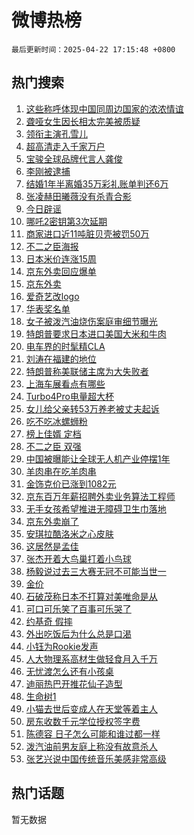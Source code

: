 # 微博热榜

`最后更新时间：2025-04-22 17:15:48 +0800`

## 热门搜索

1. [这些称呼体现中国同周边国家的浓浓情谊](https://m.weibo.cn/search?containerid=100103type%3D1%26t%3D10%26q%3D%23%E8%BF%99%E4%BA%9B%E7%A7%B0%E5%91%BC%E4%BD%93%E7%8E%B0%E4%B8%AD%E5%9B%BD%E5%90%8C%E5%91%A8%E8%BE%B9%E5%9B%BD%E5%AE%B6%E7%9A%84%E6%B5%93%E6%B5%93%E6%83%85%E8%B0%8A%23&stream_entry_id=51&isnewpage=1&extparam=seat%3D1%26pos%3D0%26cate%3D10103%26stream_entry_id%3D51%26filter_type%3Drealtimehot%26q%3D%2523%25E8%25BF%2599%25E4%25BA%259B%25E7%25A7%25B0%25E5%2591%25BC%25E4%25BD%2593%25E7%258E%25B0%25E4%25B8%25AD%25E5%259B%25BD%25E5%2590%258C%25E5%2591%25A8%25E8%25BE%25B9%25E5%259B%25BD%25E5%25AE%25B6%25E7%259A%2584%25E6%25B5%2593%25E6%25B5%2593%25E6%2583%2585%25E8%25B0%258A%2523%26dgr%3D0%26c_type%3D51%26display_time%3D1745313347%26pre_seqid%3D17453133469740276041685)
1. [聋哑女生因长相太完美被质疑](https://m.weibo.cn/search?containerid=100103type%3D1%26t%3D10%26q%3D%23%E8%81%8B%E5%93%91%E5%A5%B3%E7%94%9F%E5%9B%A0%E9%95%BF%E7%9B%B8%E5%A4%AA%E5%AE%8C%E7%BE%8E%E8%A2%AB%E8%B4%A8%E7%96%91%23&stream_entry_id=31&isnewpage=1&extparam=seat%3D1%26lcate%3D5001%26pos%3D0%26q%3D%2523%25E8%2581%258B%25E5%2593%2591%25E5%25A5%25B3%25E7%2594%259F%25E5%259B%25A0%25E9%2595%25BF%25E7%259B%25B8%25E5%25A4%25AA%25E5%25AE%258C%25E7%25BE%258E%25E8%25A2%25AB%25E8%25B4%25A8%25E7%2596%2591%2523%26dgr%3D0%26c_type%3D31%26cate%3D5001%26realpos%3D1%26filter_type%3Drealtimehot%26flag%3D2%26stream_entry_id%3D31%26band_rank%3D1%26display_time%3D1745313347%26pre_seqid%3D17453133469740276041685)
1. [领衔主演孔雪儿](https://m.weibo.cn/search?containerid=100103type%3D1%26t%3D10%26q%3D%23%E9%A2%86%E8%A1%94%E4%B8%BB%E6%BC%94%E5%AD%94%E9%9B%AA%E5%84%BF%23&stream_entry_id=31&isnewpage=1&extparam=seat%3D1%26lcate%3D5001%26pos%3D1%26q%3D%2523%25E9%25A2%2586%25E8%25A1%2594%25E4%25B8%25BB%25E6%25BC%2594%25E5%25AD%2594%25E9%259B%25AA%25E5%2584%25BF%2523%26dgr%3D0%26c_type%3D31%26cate%3D5001%26realpos%3D2%26filter_type%3Drealtimehot%26flag%3D1%26stream_entry_id%3D31%26band_rank%3D2%26display_time%3D1745313347%26pre_seqid%3D17453133469740276041685)
1. [超高清走入千家万户](https://m.weibo.cn/search?containerid=100103type%3D1%26t%3D10%26q%3D%23%E8%B6%85%E9%AB%98%E6%B8%85%E8%B5%B0%E5%85%A5%E5%8D%83%E5%AE%B6%E4%B8%87%E6%88%B7%23&stream_entry_id=31&isnewpage=1&extparam=seat%3D1%26lcate%3D5001%26pos%3D2%26q%3D%2523%25E8%25B6%2585%25E9%25AB%2598%25E6%25B8%2585%25E8%25B5%25B0%25E5%2585%25A5%25E5%258D%2583%25E5%25AE%25B6%25E4%25B8%2587%25E6%2588%25B7%2523%26dgr%3D0%26c_type%3D31%26cate%3D5001%26realpos%3D3%26filter_type%3Drealtimehot%26flag%3D0%26stream_entry_id%3D31%26band_rank%3D3%26display_time%3D1745313347%26pre_seqid%3D17453133469740276041685)
1. [宝骏全球品牌代言人龚俊](https://m.weibo.cn/search?containerid=100103type%3D1%26t%3D10%26q%3D%23%E5%AE%9D%E9%AA%8F%E5%85%A8%E7%90%83%E5%93%81%E7%89%8C%E4%BB%A3%E8%A8%80%E4%BA%BA%E9%BE%9A%E4%BF%8A%23&stream_entry_id=31&isnewpage=1&extparam=seat%3D1%26lcate%3D5001%26pos%3D3%26is_ad_pos%3D1%26q%3D%2523%25E5%25AE%259D%25E9%25AA%258F%25E5%2585%25A8%25E7%2590%2583%25E5%2593%2581%25E7%2589%258C%25E4%25BB%25A3%25E8%25A8%2580%25E4%25BA%25BA%25E9%25BE%259A%25E4%25BF%258A%2523%26dgr%3D0%26c_type%3D31%26adid%3D283709%26cate%3D5001%26filter_type%3Drealtimehot%26topic_ad%3D1%26stream_entry_id%3D31%26band_rank%3D4%26display_time%3D1745313347%26pre_seqid%3D17453133469740276041685)
1. [李刚被逮捕](https://m.weibo.cn/search?containerid=100103type%3D1%26t%3D10%26q%3D%23%E6%9D%8E%E5%88%9A%E8%A2%AB%E9%80%AE%E6%8D%95%23&stream_entry_id=31&isnewpage=1&extparam=seat%3D1%26lcate%3D5001%26pos%3D4%26q%3D%2523%25E6%259D%258E%25E5%2588%259A%25E8%25A2%25AB%25E9%2580%25AE%25E6%258D%2595%2523%26dgr%3D0%26c_type%3D31%26cate%3D5001%26realpos%3D4%26filter_type%3Drealtimehot%26flag%3D2%26stream_entry_id%3D31%26band_rank%3D4%26display_time%3D1745313347%26pre_seqid%3D17453133469740276041685)
1. [结婚1年半离婚35万彩礼账单判还6万](https://m.weibo.cn/search?containerid=100103type%3D1%26t%3D10%26q%3D%23%E7%BB%93%E5%A9%9A1%E5%B9%B4%E5%8D%8A%E7%A6%BB%E5%A9%9A35%E4%B8%87%E5%BD%A9%E7%A4%BC%E8%B4%A6%E5%8D%95%E5%88%A4%E8%BF%986%E4%B8%87%23&stream_entry_id=31&isnewpage=1&extparam=seat%3D1%26lcate%3D5001%26pos%3D5%26q%3D%2523%25E7%25BB%2593%25E5%25A9%259A1%25E5%25B9%25B4%25E5%258D%258A%25E7%25A6%25BB%25E5%25A9%259A35%25E4%25B8%2587%25E5%25BD%25A9%25E7%25A4%25BC%25E8%25B4%25A6%25E5%258D%2595%25E5%2588%25A4%25E8%25BF%25986%25E4%25B8%2587%2523%26dgr%3D0%26c_type%3D31%26cate%3D5001%26realpos%3D5%26filter_type%3Drealtimehot%26flag%3D2%26stream_entry_id%3D31%26band_rank%3D5%26display_time%3D1745313347%26pre_seqid%3D17453133469740276041685)
1. [张凌赫田曦薇没有杀青合影](https://m.weibo.cn/search?containerid=100103type%3D1%26t%3D10%26q%3D%23%E5%BC%A0%E5%87%8C%E8%B5%AB%E7%94%B0%E6%9B%A6%E8%96%87%E6%B2%A1%E6%9C%89%E6%9D%80%E9%9D%92%E5%90%88%E5%BD%B1%23&stream_entry_id=31&isnewpage=1&extparam=seat%3D1%26lcate%3D5001%26pos%3D6%26q%3D%2523%25E5%25BC%25A0%25E5%2587%258C%25E8%25B5%25AB%25E7%2594%25B0%25E6%259B%25A6%25E8%2596%2587%25E6%25B2%25A1%25E6%259C%2589%25E6%259D%2580%25E9%259D%2592%25E5%2590%2588%25E5%25BD%25B1%2523%26dgr%3D0%26c_type%3D31%26cate%3D5001%26realpos%3D6%26filter_type%3Drealtimehot%26flag%3D2%26stream_entry_id%3D31%26band_rank%3D6%26display_time%3D1745313347%26pre_seqid%3D17453133469740276041685)
1. [今日辟谣](https://m.weibo.cn/search?containerid=100103type%3D1%26t%3D10%26q%3D%23%E4%BB%8A%E6%97%A5%E8%BE%9F%E8%B0%A3%23&stream_entry_id=31&isnewpage=1&extparam=seat%3D1%26lcate%3D5001%26pos%3D7%26is_ad_pos%3D1%26q%3D%2523%25E4%25BB%258A%25E6%2597%25A5%25E8%25BE%259F%25E8%25B0%25A3%2523%26dgr%3D0%26c_type%3D31%26adid%3D283711%26cate%3D5001%26filter_type%3Drealtimehot%26stream_entry_id%3D31%26band_rank%3D7%26display_time%3D1745313347%26pre_seqid%3D17453133469740276041685)
1. [哪吒2密钥第3次延期](https://m.weibo.cn/search?containerid=100103type%3D1%26t%3D10%26q%3D%23%E5%93%AA%E5%90%922%E5%AF%86%E9%92%A5%E7%AC%AC3%E6%AC%A1%E5%BB%B6%E6%9C%9F%23&stream_entry_id=31&isnewpage=1&extparam=seat%3D1%26lcate%3D5001%26pos%3D8%26q%3D%2523%25E5%2593%25AA%25E5%2590%25922%25E5%25AF%2586%25E9%2592%25A5%25E7%25AC%25AC3%25E6%25AC%25A1%25E5%25BB%25B6%25E6%259C%259F%2523%26dgr%3D0%26c_type%3D31%26cate%3D5001%26realpos%3D7%26filter_type%3Drealtimehot%26flag%3D0%26stream_entry_id%3D31%26band_rank%3D7%26display_time%3D1745313347%26pre_seqid%3D17453133469740276041685)
1. [商家进口近11吨脏贝壳被罚50万](https://m.weibo.cn/search?containerid=100103type%3D1%26t%3D10%26q%3D%23%E5%95%86%E5%AE%B6%E8%BF%9B%E5%8F%A3%E8%BF%9111%E5%90%A8%E8%84%8F%E8%B4%9D%E5%A3%B3%E8%A2%AB%E7%BD%9A50%E4%B8%87%23&stream_entry_id=31&isnewpage=1&extparam=seat%3D1%26lcate%3D5001%26pos%3D9%26q%3D%2523%25E5%2595%2586%25E5%25AE%25B6%25E8%25BF%259B%25E5%258F%25A3%25E8%25BF%259111%25E5%2590%25A8%25E8%2584%258F%25E8%25B4%259D%25E5%25A3%25B3%25E8%25A2%25AB%25E7%25BD%259A50%25E4%25B8%2587%2523%26dgr%3D0%26c_type%3D31%26cate%3D5001%26realpos%3D8%26filter_type%3Drealtimehot%26flag%3D1%26stream_entry_id%3D31%26band_rank%3D8%26display_time%3D1745313347%26pre_seqid%3D17453133469740276041685)
1. [不二之臣海报](https://m.weibo.cn/search?containerid=100103type%3D1%26t%3D10%26q%3D%23%E4%B8%8D%E4%BA%8C%E4%B9%8B%E8%87%A3%E6%B5%B7%E6%8A%A5%23&stream_entry_id=31&isnewpage=1&extparam=seat%3D1%26lcate%3D5001%26pos%3D10%26q%3D%2523%25E4%25B8%258D%25E4%25BA%258C%25E4%25B9%258B%25E8%2587%25A3%25E6%25B5%25B7%25E6%258A%25A5%2523%26dgr%3D0%26c_type%3D31%26cate%3D5001%26realpos%3D9%26filter_type%3Drealtimehot%26flag%3D1%26stream_entry_id%3D31%26band_rank%3D9%26display_time%3D1745313347%26pre_seqid%3D17453133469740276041685)
1. [日本米价连涨15周](https://m.weibo.cn/search?containerid=100103type%3D1%26t%3D10%26q%3D%23%E6%97%A5%E6%9C%AC%E7%B1%B3%E4%BB%B7%E8%BF%9E%E6%B6%A815%E5%91%A8%23&stream_entry_id=31&isnewpage=1&extparam=seat%3D1%26lcate%3D5001%26pos%3D11%26q%3D%2523%25E6%2597%25A5%25E6%259C%25AC%25E7%25B1%25B3%25E4%25BB%25B7%25E8%25BF%259E%25E6%25B6%25A815%25E5%2591%25A8%2523%26dgr%3D0%26c_type%3D31%26cate%3D5001%26realpos%3D10%26filter_type%3Drealtimehot%26flag%3D1%26stream_entry_id%3D31%26band_rank%3D10%26display_time%3D1745313347%26pre_seqid%3D17453133469740276041685)
1. [京东外卖回应爆单](https://m.weibo.cn/search?containerid=100103type%3D1%26t%3D10%26q%3D%23%E4%BA%AC%E4%B8%9C%E5%A4%96%E5%8D%96%E5%9B%9E%E5%BA%94%E7%88%86%E5%8D%95%23&stream_entry_id=31&isnewpage=1&extparam=seat%3D1%26lcate%3D5001%26pos%3D12%26q%3D%2523%25E4%25BA%25AC%25E4%25B8%259C%25E5%25A4%2596%25E5%258D%2596%25E5%259B%259E%25E5%25BA%2594%25E7%2588%2586%25E5%258D%2595%2523%26dgr%3D0%26c_type%3D31%26cate%3D5001%26realpos%3D11%26filter_type%3Drealtimehot%26flag%3D1%26stream_entry_id%3D31%26band_rank%3D11%26display_time%3D1745313347%26pre_seqid%3D17453133469740276041685)
1. [京东外卖](https://m.weibo.cn/search?containerid=100103type%3D1%26t%3D10%26q%3D%E4%BA%AC%E4%B8%9C%E5%A4%96%E5%8D%96&stream_entry_id=31&isnewpage=1&extparam=seat%3D1%26lcate%3D5001%26pos%3D13%26q%3D%25E4%25BA%25AC%25E4%25B8%259C%25E5%25A4%2596%25E5%258D%2596%26dgr%3D0%26c_type%3D31%26cate%3D5001%26realpos%3D12%26filter_type%3Drealtimehot%26flag%3D1%26stream_entry_id%3D31%26band_rank%3D12%26display_time%3D1745313347%26pre_seqid%3D17453133469740276041685)
1. [爱奇艺改logo](https://m.weibo.cn/search?containerid=100103type%3D1%26t%3D10%26q%3D%23%E7%88%B1%E5%A5%87%E8%89%BA%E6%94%B9logo%23&stream_entry_id=31&isnewpage=1&extparam=seat%3D1%26lcate%3D5001%26pos%3D14%26q%3D%2523%25E7%2588%25B1%25E5%25A5%2587%25E8%2589%25BA%25E6%2594%25B9logo%2523%26dgr%3D0%26c_type%3D31%26cate%3D5001%26realpos%3D13%26filter_type%3Drealtimehot%26flag%3D2%26stream_entry_id%3D31%26band_rank%3D13%26display_time%3D1745313347%26pre_seqid%3D17453133469740276041685)
1. [华表奖名单](https://m.weibo.cn/search?containerid=100103type%3D1%26t%3D10%26q%3D%23%E5%8D%8E%E8%A1%A8%E5%A5%96%E5%90%8D%E5%8D%95%23&stream_entry_id=31&isnewpage=1&extparam=seat%3D1%26lcate%3D5001%26pos%3D15%26q%3D%2523%25E5%258D%258E%25E8%25A1%25A8%25E5%25A5%2596%25E5%2590%258D%25E5%258D%2595%2523%26dgr%3D0%26c_type%3D31%26cate%3D5001%26realpos%3D14%26filter_type%3Drealtimehot%26flag%3D0%26stream_entry_id%3D31%26band_rank%3D14%26display_time%3D1745313347%26pre_seqid%3D17453133469740276041685)
1. [女子被泼汽油烧伤案庭审细节曝光](https://m.weibo.cn/search?containerid=100103type%3D1%26t%3D10%26q%3D%23%E5%A5%B3%E5%AD%90%E8%A2%AB%E6%B3%BC%E6%B1%BD%E6%B2%B9%E7%83%A7%E4%BC%A4%E6%A1%88%E5%BA%AD%E5%AE%A1%E7%BB%86%E8%8A%82%E6%9B%9D%E5%85%89%23&stream_entry_id=31&isnewpage=1&extparam=seat%3D1%26lcate%3D5001%26pos%3D16%26q%3D%2523%25E5%25A5%25B3%25E5%25AD%2590%25E8%25A2%25AB%25E6%25B3%25BC%25E6%25B1%25BD%25E6%25B2%25B9%25E7%2583%25A7%25E4%25BC%25A4%25E6%25A1%2588%25E5%25BA%25AD%25E5%25AE%25A1%25E7%25BB%2586%25E8%258A%2582%25E6%259B%259D%25E5%2585%2589%2523%26dgr%3D0%26c_type%3D31%26cate%3D5001%26realpos%3D15%26filter_type%3Drealtimehot%26flag%3D1%26stream_entry_id%3D31%26band_rank%3D15%26display_time%3D1745313347%26pre_seqid%3D17453133469740276041685)
1. [特朗普要求日本进口美国大米和牛肉](https://m.weibo.cn/search?containerid=100103type%3D1%26t%3D10%26q%3D%23%E7%89%B9%E6%9C%97%E6%99%AE%E8%A6%81%E6%B1%82%E6%97%A5%E6%9C%AC%E8%BF%9B%E5%8F%A3%E7%BE%8E%E5%9B%BD%E5%A4%A7%E7%B1%B3%E5%92%8C%E7%89%9B%E8%82%89%23&stream_entry_id=31&isnewpage=1&extparam=seat%3D1%26lcate%3D5001%26pos%3D17%26q%3D%2523%25E7%2589%25B9%25E6%259C%2597%25E6%2599%25AE%25E8%25A6%2581%25E6%25B1%2582%25E6%2597%25A5%25E6%259C%25AC%25E8%25BF%259B%25E5%258F%25A3%25E7%25BE%258E%25E5%259B%25BD%25E5%25A4%25A7%25E7%25B1%25B3%25E5%2592%258C%25E7%2589%259B%25E8%2582%2589%2523%26dgr%3D0%26c_type%3D31%26cate%3D5001%26realpos%3D16%26filter_type%3Drealtimehot%26flag%3D0%26stream_entry_id%3D31%26band_rank%3D16%26display_time%3D1745313347%26pre_seqid%3D17453133469740276041685)
1. [电车界的时髦精CLA](https://m.weibo.cn/search?containerid=100103type%3D1%26t%3D10%26q%3D%23%E7%94%B5%E8%BD%A6%E7%95%8C%E7%9A%84%E6%97%B6%E9%AB%A6%E7%B2%BECLA%23&stream_entry_id=31&isnewpage=1&extparam=seat%3D1%26lcate%3D5001%26pos%3D18%26q%3D%2523%25E7%2594%25B5%25E8%25BD%25A6%25E7%2595%258C%25E7%259A%2584%25E6%2597%25B6%25E9%25AB%25A6%25E7%25B2%25BECLA%2523%26dgr%3D0%26c_type%3D31%26cate%3D5001%26realpos%3D17%26filter_type%3Drealtimehot%26flag%3D1%26stream_entry_id%3D31%26band_rank%3D17%26display_time%3D1745313347%26pre_seqid%3D17453133469740276041685)
1. [刘涛在福建的地位](https://m.weibo.cn/search?containerid=100103type%3D1%26t%3D10%26q%3D%E5%88%98%E6%B6%9B%E5%9C%A8%E7%A6%8F%E5%BB%BA%E7%9A%84%E5%9C%B0%E4%BD%8D&stream_entry_id=31&isnewpage=1&extparam=seat%3D1%26lcate%3D5001%26pos%3D19%26q%3D%25E5%2588%2598%25E6%25B6%259B%25E5%259C%25A8%25E7%25A6%258F%25E5%25BB%25BA%25E7%259A%2584%25E5%259C%25B0%25E4%25BD%258D%26dgr%3D0%26c_type%3D31%26cate%3D5001%26realpos%3D18%26filter_type%3Drealtimehot%26flag%3D1%26stream_entry_id%3D31%26band_rank%3D18%26display_time%3D1745313347%26pre_seqid%3D17453133469740276041685)
1. [特朗普称美联储主席为大失败者](https://m.weibo.cn/search?containerid=100103type%3D1%26t%3D10%26q%3D%23%E7%89%B9%E6%9C%97%E6%99%AE%E7%A7%B0%E7%BE%8E%E8%81%94%E5%82%A8%E4%B8%BB%E5%B8%AD%E4%B8%BA%E5%A4%A7%E5%A4%B1%E8%B4%A5%E8%80%85%23&stream_entry_id=31&isnewpage=1&extparam=seat%3D1%26lcate%3D5001%26pos%3D20%26q%3D%2523%25E7%2589%25B9%25E6%259C%2597%25E6%2599%25AE%25E7%25A7%25B0%25E7%25BE%258E%25E8%2581%2594%25E5%2582%25A8%25E4%25B8%25BB%25E5%25B8%25AD%25E4%25B8%25BA%25E5%25A4%25A7%25E5%25A4%25B1%25E8%25B4%25A5%25E8%2580%2585%2523%26dgr%3D0%26c_type%3D31%26cate%3D5001%26realpos%3D19%26filter_type%3Drealtimehot%26flag%3D1%26stream_entry_id%3D31%26band_rank%3D19%26display_time%3D1745313347%26pre_seqid%3D17453133469740276041685)
1. [上海车展看点有哪些](https://m.weibo.cn/search?containerid=100103type%3D1%26t%3D10%26q%3D%E4%B8%8A%E6%B5%B7%E8%BD%A6%E5%B1%95%E7%9C%8B%E7%82%B9%E6%9C%89%E5%93%AA%E4%BA%9B&stream_entry_id=31&isnewpage=1&extparam=seat%3D1%26lcate%3D5001%26pos%3D21%26filter_type%3Drealtimehot%26dgr%3D0%26c_type%3D31%26q%3D%25E4%25B8%258A%25E6%25B5%25B7%25E8%25BD%25A6%25E5%25B1%2595%25E7%259C%258B%25E7%2582%25B9%25E6%259C%2589%25E5%2593%25AA%25E4%25BA%259B%26cate%3D5001%26flag%3D1%26realpos%3D20%26is_ai_ask%3D1%26stream_entry_id%3D31%26band_rank%3D20%26display_time%3D1745313347%26pre_seqid%3D17453133469740276041685)
1. [Turbo4Pro电量超大杯](https://m.weibo.cn/search?containerid=100103type%3D1%26t%3D10%26q%3D%23Turbo4Pro%E7%94%B5%E9%87%8F%E8%B6%85%E5%A4%A7%E6%9D%AF%23&stream_entry_id=31&isnewpage=1&extparam=seat%3D1%26lcate%3D5001%26pos%3D22%26q%3D%2523Turbo4Pro%25E7%2594%25B5%25E9%2587%258F%25E8%25B6%2585%25E5%25A4%25A7%25E6%259D%25AF%2523%26dgr%3D0%26c_type%3D31%26cate%3D5001%26realpos%3D21%26filter_type%3Drealtimehot%26flag%3D1%26stream_entry_id%3D31%26band_rank%3D21%26display_time%3D1745313347%26pre_seqid%3D17453133469740276041685)
1. [女儿给父亲转53万养老被丈夫起诉](https://m.weibo.cn/search?containerid=100103type%3D1%26t%3D10%26q%3D%23%E5%A5%B3%E5%84%BF%E7%BB%99%E7%88%B6%E4%BA%B2%E8%BD%AC53%E4%B8%87%E5%85%BB%E8%80%81%E8%A2%AB%E4%B8%88%E5%A4%AB%E8%B5%B7%E8%AF%89%23&stream_entry_id=31&isnewpage=1&extparam=seat%3D1%26lcate%3D5001%26pos%3D23%26q%3D%2523%25E5%25A5%25B3%25E5%2584%25BF%25E7%25BB%2599%25E7%2588%25B6%25E4%25BA%25B2%25E8%25BD%25AC53%25E4%25B8%2587%25E5%2585%25BB%25E8%2580%2581%25E8%25A2%25AB%25E4%25B8%2588%25E5%25A4%25AB%25E8%25B5%25B7%25E8%25AF%2589%2523%26dgr%3D0%26c_type%3D31%26cate%3D5001%26realpos%3D22%26filter_type%3Drealtimehot%26flag%3D1%26stream_entry_id%3D31%26band_rank%3D22%26display_time%3D1745313347%26pre_seqid%3D17453133469740276041685)
1. [吃不吃冰螺蛳粉](https://m.weibo.cn/search?containerid=100103type%3D1%26t%3D10%26q%3D%E5%90%83%E4%B8%8D%E5%90%83%E5%86%B0%E8%9E%BA%E8%9B%B3%E7%B2%89&stream_entry_id=31&isnewpage=1&extparam=seat%3D1%26lcate%3D5001%26pos%3D24%26q%3D%25E5%2590%2583%25E4%25B8%258D%25E5%2590%2583%25E5%2586%25B0%25E8%259E%25BA%25E8%259B%25B3%25E7%25B2%2589%26dgr%3D0%26c_type%3D31%26cate%3D5001%26realpos%3D23%26filter_type%3Drealtimehot%26flag%3D0%26stream_entry_id%3D31%26band_rank%3D23%26display_time%3D1745313347%26pre_seqid%3D17453133469740276041685)
1. [榜上佳婿 定档](https://m.weibo.cn/search?containerid=100103type%3D1%26t%3D10%26q%3D%E6%A6%9C%E4%B8%8A%E4%BD%B3%E5%A9%BF+%E5%AE%9A%E6%A1%A3&stream_entry_id=31&isnewpage=1&extparam=seat%3D1%26lcate%3D5001%26pos%3D25%26q%3D%25E6%25A6%259C%25E4%25B8%258A%25E4%25BD%25B3%25E5%25A9%25BF%2520%25E5%25AE%259A%25E6%25A1%25A3%26dgr%3D0%26c_type%3D31%26cate%3D5001%26realpos%3D24%26filter_type%3Drealtimehot%26flag%3D1%26stream_entry_id%3D31%26band_rank%3D24%26display_time%3D1745313347%26pre_seqid%3D17453133469740276041685)
1. [不二之臣 双强](https://m.weibo.cn/search?containerid=100103type%3D1%26t%3D10%26q%3D%E4%B8%8D%E4%BA%8C%E4%B9%8B%E8%87%A3+%E5%8F%8C%E5%BC%BA&stream_entry_id=31&isnewpage=1&extparam=seat%3D1%26lcate%3D5001%26pos%3D26%26q%3D%25E4%25B8%258D%25E4%25BA%258C%25E4%25B9%258B%25E8%2587%25A3%2520%25E5%258F%258C%25E5%25BC%25BA%26dgr%3D0%26c_type%3D31%26cate%3D5001%26realpos%3D25%26filter_type%3Drealtimehot%26flag%3D1%26stream_entry_id%3D31%26band_rank%3D25%26display_time%3D1745313347%26pre_seqid%3D17453133469740276041685)
1. [中国被曝能让全球无人机产业停摆1年](https://m.weibo.cn/search?containerid=100103type%3D1%26t%3D10%26q%3D%23%E4%B8%AD%E5%9B%BD%E8%A2%AB%E6%9B%9D%E8%83%BD%E8%AE%A9%E5%85%A8%E7%90%83%E6%97%A0%E4%BA%BA%E6%9C%BA%E4%BA%A7%E4%B8%9A%E5%81%9C%E6%91%861%E5%B9%B4%23&stream_entry_id=31&isnewpage=1&extparam=seat%3D1%26lcate%3D5001%26pos%3D27%26q%3D%2523%25E4%25B8%25AD%25E5%259B%25BD%25E8%25A2%25AB%25E6%259B%259D%25E8%2583%25BD%25E8%25AE%25A9%25E5%2585%25A8%25E7%2590%2583%25E6%2597%25A0%25E4%25BA%25BA%25E6%259C%25BA%25E4%25BA%25A7%25E4%25B8%259A%25E5%2581%259C%25E6%2591%25861%25E5%25B9%25B4%2523%26dgr%3D0%26c_type%3D31%26cate%3D5001%26realpos%3D26%26filter_type%3Drealtimehot%26flag%3D1%26stream_entry_id%3D31%26band_rank%3D26%26display_time%3D1745313347%26pre_seqid%3D17453133469740276041685)
1. [羊肉串在吃羊肉串](https://m.weibo.cn/search?containerid=100103type%3D1%26t%3D10%26q%3D%23%E7%BE%8A%E8%82%89%E4%B8%B2%E5%9C%A8%E5%90%83%E7%BE%8A%E8%82%89%E4%B8%B2%23&stream_entry_id=31&isnewpage=1&extparam=seat%3D1%26lcate%3D5001%26pos%3D28%26q%3D%2523%25E7%25BE%258A%25E8%2582%2589%25E4%25B8%25B2%25E5%259C%25A8%25E5%2590%2583%25E7%25BE%258A%25E8%2582%2589%25E4%25B8%25B2%2523%26dgr%3D0%26c_type%3D31%26cate%3D5001%26realpos%3D27%26filter_type%3Drealtimehot%26flag%3D1%26stream_entry_id%3D31%26band_rank%3D27%26display_time%3D1745313347%26pre_seqid%3D17453133469740276041685)
1. [金饰克价已涨到1082元](https://m.weibo.cn/search?containerid=100103type%3D1%26t%3D10%26q%3D%23%E9%87%91%E9%A5%B0%E5%85%8B%E4%BB%B7%E5%B7%B2%E6%B6%A8%E5%88%B01082%E5%85%83%23&stream_entry_id=31&isnewpage=1&extparam=seat%3D1%26lcate%3D5001%26pos%3D29%26q%3D%2523%25E9%2587%2591%25E9%25A5%25B0%25E5%2585%258B%25E4%25BB%25B7%25E5%25B7%25B2%25E6%25B6%25A8%25E5%2588%25B01082%25E5%2585%2583%2523%26dgr%3D0%26c_type%3D31%26cate%3D5001%26realpos%3D28%26filter_type%3Drealtimehot%26flag%3D0%26stream_entry_id%3D31%26band_rank%3D28%26display_time%3D1745313347%26pre_seqid%3D17453133469740276041685)
1. [京东百万年薪招聘外卖业务算法工程师](https://m.weibo.cn/search?containerid=100103type%3D1%26t%3D10%26q%3D%23%E4%BA%AC%E4%B8%9C%E7%99%BE%E4%B8%87%E5%B9%B4%E8%96%AA%E6%8B%9B%E8%81%98%E5%A4%96%E5%8D%96%E4%B8%9A%E5%8A%A1%E7%AE%97%E6%B3%95%E5%B7%A5%E7%A8%8B%E5%B8%88%23&stream_entry_id=31&isnewpage=1&extparam=seat%3D1%26lcate%3D5001%26pos%3D30%26q%3D%2523%25E4%25BA%25AC%25E4%25B8%259C%25E7%2599%25BE%25E4%25B8%2587%25E5%25B9%25B4%25E8%2596%25AA%25E6%258B%259B%25E8%2581%2598%25E5%25A4%2596%25E5%258D%2596%25E4%25B8%259A%25E5%258A%25A1%25E7%25AE%2597%25E6%25B3%2595%25E5%25B7%25A5%25E7%25A8%258B%25E5%25B8%2588%2523%26dgr%3D0%26c_type%3D31%26cate%3D5001%26realpos%3D29%26filter_type%3Drealtimehot%26flag%3D1%26stream_entry_id%3D31%26band_rank%3D29%26display_time%3D1745313347%26pre_seqid%3D17453133469740276041685)
1. [无手女孩希望推进无障碍卫生巾落地](https://m.weibo.cn/search?containerid=100103type%3D1%26t%3D10%26q%3D%23%E6%97%A0%E6%89%8B%E5%A5%B3%E5%AD%A9%E5%B8%8C%E6%9C%9B%E6%8E%A8%E8%BF%9B%E6%97%A0%E9%9A%9C%E7%A2%8D%E5%8D%AB%E7%94%9F%E5%B7%BE%E8%90%BD%E5%9C%B0%23&stream_entry_id=31&isnewpage=1&extparam=seat%3D1%26lcate%3D5001%26pos%3D31%26q%3D%2523%25E6%2597%25A0%25E6%2589%258B%25E5%25A5%25B3%25E5%25AD%25A9%25E5%25B8%258C%25E6%259C%259B%25E6%258E%25A8%25E8%25BF%259B%25E6%2597%25A0%25E9%259A%259C%25E7%25A2%258D%25E5%258D%25AB%25E7%2594%259F%25E5%25B7%25BE%25E8%2590%25BD%25E5%259C%25B0%2523%26dgr%3D0%26c_type%3D31%26cate%3D5001%26realpos%3D30%26filter_type%3Drealtimehot%26flag%3D1%26stream_entry_id%3D31%26band_rank%3D30%26display_time%3D1745313347%26pre_seqid%3D17453133469740276041685)
1. [京东外卖崩了](https://m.weibo.cn/search?containerid=100103type%3D1%26t%3D10%26q%3D%23%E4%BA%AC%E4%B8%9C%E5%A4%96%E5%8D%96%E5%B4%A9%E4%BA%86%23&stream_entry_id=31&isnewpage=1&extparam=seat%3D1%26lcate%3D5001%26pos%3D32%26q%3D%2523%25E4%25BA%25AC%25E4%25B8%259C%25E5%25A4%2596%25E5%258D%2596%25E5%25B4%25A9%25E4%25BA%2586%2523%26dgr%3D0%26c_type%3D31%26cate%3D5001%26realpos%3D31%26filter_type%3Drealtimehot%26flag%3D0%26stream_entry_id%3D31%26band_rank%3D31%26display_time%3D1745313347%26pre_seqid%3D17453133469740276041685)
1. [安琪拉酷洛米之心皮肤](https://m.weibo.cn/search?containerid=100103type%3D1%26t%3D10%26q%3D%23%E5%AE%89%E7%90%AA%E6%8B%89%E9%85%B7%E6%B4%9B%E7%B1%B3%E4%B9%8B%E5%BF%83%E7%9A%AE%E8%82%A4%23&stream_entry_id=31&isnewpage=1&extparam=seat%3D1%26lcate%3D5001%26pos%3D33%26q%3D%2523%25E5%25AE%2589%25E7%2590%25AA%25E6%258B%2589%25E9%2585%25B7%25E6%25B4%259B%25E7%25B1%25B3%25E4%25B9%258B%25E5%25BF%2583%25E7%259A%25AE%25E8%2582%25A4%2523%26dgr%3D0%26c_type%3D31%26cate%3D5001%26realpos%3D32%26filter_type%3Drealtimehot%26flag%3D0%26stream_entry_id%3D31%26band_rank%3D32%26display_time%3D1745313347%26pre_seqid%3D17453133469740276041685)
1. [这居然是孟佳](https://m.weibo.cn/search?containerid=100103type%3D1%26t%3D10%26q%3D%E8%BF%99%E5%B1%85%E7%84%B6%E6%98%AF%E5%AD%9F%E4%BD%B3&stream_entry_id=31&isnewpage=1&extparam=seat%3D1%26lcate%3D5001%26pos%3D34%26q%3D%25E8%25BF%2599%25E5%25B1%2585%25E7%2584%25B6%25E6%2598%25AF%25E5%25AD%259F%25E4%25BD%25B3%26dgr%3D0%26c_type%3D31%26cate%3D5001%26realpos%3D33%26filter_type%3Drealtimehot%26flag%3D0%26stream_entry_id%3D31%26band_rank%3D33%26display_time%3D1745313347%26pre_seqid%3D17453133469740276041685)
1. [张杰开着大鸟巢打着小鸟球](https://m.weibo.cn/search?containerid=100103type%3D1%26t%3D10%26q%3D%23%E5%BC%A0%E6%9D%B0%E5%BC%80%E7%9D%80%E5%A4%A7%E9%B8%9F%E5%B7%A2%E6%89%93%E7%9D%80%E5%B0%8F%E9%B8%9F%E7%90%83%23&stream_entry_id=31&isnewpage=1&extparam=seat%3D1%26lcate%3D5001%26pos%3D35%26q%3D%2523%25E5%25BC%25A0%25E6%259D%25B0%25E5%25BC%2580%25E7%259D%2580%25E5%25A4%25A7%25E9%25B8%259F%25E5%25B7%25A2%25E6%2589%2593%25E7%259D%2580%25E5%25B0%258F%25E9%25B8%259F%25E7%2590%2583%2523%26dgr%3D0%26c_type%3D31%26cate%3D5001%26realpos%3D34%26filter_type%3Drealtimehot%26flag%3D1%26stream_entry_id%3D31%26band_rank%3D34%26display_time%3D1745313347%26pre_seqid%3D17453133469740276041685)
1. [杨毅说过去三大赛无冠不可能当世一](https://m.weibo.cn/search?containerid=100103type%3D1%26t%3D10%26q%3D%23%E6%9D%A8%E6%AF%85%E8%AF%B4%E8%BF%87%E5%8E%BB%E4%B8%89%E5%A4%A7%E8%B5%9B%E6%97%A0%E5%86%A0%E4%B8%8D%E5%8F%AF%E8%83%BD%E5%BD%93%E4%B8%96%E4%B8%80%23&stream_entry_id=31&isnewpage=1&extparam=seat%3D1%26lcate%3D5001%26pos%3D36%26q%3D%2523%25E6%259D%25A8%25E6%25AF%2585%25E8%25AF%25B4%25E8%25BF%2587%25E5%258E%25BB%25E4%25B8%2589%25E5%25A4%25A7%25E8%25B5%259B%25E6%2597%25A0%25E5%2586%25A0%25E4%25B8%258D%25E5%258F%25AF%25E8%2583%25BD%25E5%25BD%2593%25E4%25B8%2596%25E4%25B8%2580%2523%26dgr%3D0%26c_type%3D31%26cate%3D5001%26realpos%3D35%26filter_type%3Drealtimehot%26flag%3D0%26stream_entry_id%3D31%26band_rank%3D35%26display_time%3D1745313347%26pre_seqid%3D17453133469740276041685)
1. [金价](https://m.weibo.cn/search?containerid=100103type%3D1%26t%3D10%26q%3D%E9%87%91%E4%BB%B7&stream_entry_id=31&isnewpage=1&extparam=seat%3D1%26lcate%3D5001%26pos%3D37%26q%3D%25E9%2587%2591%25E4%25BB%25B7%26dgr%3D0%26c_type%3D31%26cate%3D5001%26realpos%3D36%26filter_type%3Drealtimehot%26flag%3D0%26stream_entry_id%3D31%26band_rank%3D36%26display_time%3D1745313347%26pre_seqid%3D17453133469740276041685)
1. [石破茂称日本不打算对美唯命是从](https://m.weibo.cn/search?containerid=100103type%3D1%26t%3D10%26q%3D%23%E7%9F%B3%E7%A0%B4%E8%8C%82%E7%A7%B0%E6%97%A5%E6%9C%AC%E4%B8%8D%E6%89%93%E7%AE%97%E5%AF%B9%E7%BE%8E%E5%94%AF%E5%91%BD%E6%98%AF%E4%BB%8E%23&stream_entry_id=31&isnewpage=1&extparam=seat%3D1%26lcate%3D5001%26pos%3D38%26q%3D%2523%25E7%259F%25B3%25E7%25A0%25B4%25E8%258C%2582%25E7%25A7%25B0%25E6%2597%25A5%25E6%259C%25AC%25E4%25B8%258D%25E6%2589%2593%25E7%25AE%2597%25E5%25AF%25B9%25E7%25BE%258E%25E5%2594%25AF%25E5%2591%25BD%25E6%2598%25AF%25E4%25BB%258E%2523%26dgr%3D0%26c_type%3D31%26cate%3D5001%26realpos%3D37%26filter_type%3Drealtimehot%26flag%3D1%26stream_entry_id%3D31%26band_rank%3D37%26display_time%3D1745313347%26pre_seqid%3D17453133469740276041685)
1. [可口可乐笑了百事可乐哭了](https://m.weibo.cn/search?containerid=100103type%3D1%26t%3D10%26q%3D%23%E5%8F%AF%E5%8F%A3%E5%8F%AF%E4%B9%90%E7%AC%91%E4%BA%86%E7%99%BE%E4%BA%8B%E5%8F%AF%E4%B9%90%E5%93%AD%E4%BA%86%23&stream_entry_id=31&isnewpage=1&extparam=seat%3D1%26lcate%3D5001%26pos%3D39%26q%3D%2523%25E5%258F%25AF%25E5%258F%25A3%25E5%258F%25AF%25E4%25B9%2590%25E7%25AC%2591%25E4%25BA%2586%25E7%2599%25BE%25E4%25BA%258B%25E5%258F%25AF%25E4%25B9%2590%25E5%2593%25AD%25E4%25BA%2586%2523%26dgr%3D0%26c_type%3D31%26cate%3D5001%26realpos%3D38%26filter_type%3Drealtimehot%26flag%3D0%26stream_entry_id%3D31%26band_rank%3D38%26display_time%3D1745313347%26pre_seqid%3D17453133469740276041685)
1. [约基奇 假摔](https://m.weibo.cn/search?containerid=100103type%3D1%26t%3D10%26q%3D%E7%BA%A6%E5%9F%BA%E5%A5%87+%E5%81%87%E6%91%94&stream_entry_id=31&isnewpage=1&extparam=seat%3D1%26lcate%3D5001%26pos%3D40%26q%3D%25E7%25BA%25A6%25E5%259F%25BA%25E5%25A5%2587%2520%25E5%2581%2587%25E6%2591%2594%26dgr%3D0%26c_type%3D31%26cate%3D5001%26realpos%3D39%26filter_type%3Drealtimehot%26flag%3D0%26stream_entry_id%3D31%26band_rank%3D39%26display_time%3D1745313347%26pre_seqid%3D17453133469740276041685)
1. [外出吃饭后为什么总是口渴](https://m.weibo.cn/search?containerid=100103type%3D1%26t%3D10%26q%3D%E5%A4%96%E5%87%BA%E5%90%83%E9%A5%AD%E5%90%8E%E4%B8%BA%E4%BB%80%E4%B9%88%E6%80%BB%E6%98%AF%E5%8F%A3%E6%B8%B4&stream_entry_id=31&isnewpage=1&extparam=seat%3D1%26lcate%3D5001%26pos%3D41%26q%3D%25E5%25A4%2596%25E5%2587%25BA%25E5%2590%2583%25E9%25A5%25AD%25E5%2590%258E%25E4%25B8%25BA%25E4%25BB%2580%25E4%25B9%2588%25E6%2580%25BB%25E6%2598%25AF%25E5%258F%25A3%25E6%25B8%25B4%26dgr%3D0%26c_type%3D31%26cate%3D5001%26realpos%3D40%26filter_type%3Drealtimehot%26flag%3D1%26stream_entry_id%3D31%26band_rank%3D40%26display_time%3D1745313347%26pre_seqid%3D17453133469740276041685)
1. [小钰为Rookie发声](https://m.weibo.cn/search?containerid=100103type%3D1%26t%3D10%26q%3D%23%E5%B0%8F%E9%92%B0%E4%B8%BARookie%E5%8F%91%E5%A3%B0%23&stream_entry_id=31&isnewpage=1&extparam=seat%3D1%26lcate%3D5001%26pos%3D42%26q%3D%2523%25E5%25B0%258F%25E9%2592%25B0%25E4%25B8%25BARookie%25E5%258F%2591%25E5%25A3%25B0%2523%26dgr%3D0%26c_type%3D31%26cate%3D5001%26realpos%3D41%26filter_type%3Drealtimehot%26flag%3D1%26stream_entry_id%3D31%26band_rank%3D41%26display_time%3D1745313347%26pre_seqid%3D17453133469740276041685)
1. [人大物理系高材生做轻食月入千万](https://m.weibo.cn/search?containerid=100103type%3D1%26t%3D10%26q%3D%23%E4%BA%BA%E5%A4%A7%E7%89%A9%E7%90%86%E7%B3%BB%E9%AB%98%E6%9D%90%E7%94%9F%E5%81%9A%E8%BD%BB%E9%A3%9F%E6%9C%88%E5%85%A5%E5%8D%83%E4%B8%87%23&stream_entry_id=31&isnewpage=1&extparam=seat%3D1%26lcate%3D5001%26pos%3D43%26q%3D%2523%25E4%25BA%25BA%25E5%25A4%25A7%25E7%2589%25A9%25E7%2590%2586%25E7%25B3%25BB%25E9%25AB%2598%25E6%259D%2590%25E7%2594%259F%25E5%2581%259A%25E8%25BD%25BB%25E9%25A3%259F%25E6%259C%2588%25E5%2585%25A5%25E5%258D%2583%25E4%25B8%2587%2523%26dgr%3D0%26c_type%3D31%26cate%3D5001%26realpos%3D42%26filter_type%3Drealtimehot%26flag%3D0%26stream_entry_id%3D31%26band_rank%3D42%26display_time%3D1745313347%26pre_seqid%3D17453133469740276041685)
1. [无忧渡怎么还有小孩桌](https://m.weibo.cn/search?containerid=100103type%3D1%26t%3D10%26q%3D%23%E6%97%A0%E5%BF%A7%E6%B8%A1%E6%80%8E%E4%B9%88%E8%BF%98%E6%9C%89%E5%B0%8F%E5%AD%A9%E6%A1%8C%23&stream_entry_id=31&isnewpage=1&extparam=seat%3D1%26lcate%3D5001%26pos%3D44%26q%3D%2523%25E6%2597%25A0%25E5%25BF%25A7%25E6%25B8%25A1%25E6%2580%258E%25E4%25B9%2588%25E8%25BF%2598%25E6%259C%2589%25E5%25B0%258F%25E5%25AD%25A9%25E6%25A1%258C%2523%26dgr%3D0%26c_type%3D31%26cate%3D5001%26realpos%3D43%26filter_type%3Drealtimehot%26flag%3D1%26stream_entry_id%3D31%26band_rank%3D43%26display_time%3D1745313347%26pre_seqid%3D17453133469740276041685)
1. [迪丽热巴开推花仙子造型](https://m.weibo.cn/search?containerid=100103type%3D1%26t%3D10%26q%3D%23%E8%BF%AA%E4%B8%BD%E7%83%AD%E5%B7%B4%E5%BC%80%E6%8E%A8%E8%8A%B1%E4%BB%99%E5%AD%90%E9%80%A0%E5%9E%8B%23&stream_entry_id=31&isnewpage=1&extparam=seat%3D1%26lcate%3D5001%26pos%3D45%26q%3D%2523%25E8%25BF%25AA%25E4%25B8%25BD%25E7%2583%25AD%25E5%25B7%25B4%25E5%25BC%2580%25E6%258E%25A8%25E8%258A%25B1%25E4%25BB%2599%25E5%25AD%2590%25E9%2580%25A0%25E5%259E%258B%2523%26dgr%3D0%26c_type%3D31%26cate%3D5001%26realpos%3D44%26filter_type%3Drealtimehot%26flag%3D0%26stream_entry_id%3D31%26band_rank%3D44%26display_time%3D1745313347%26pre_seqid%3D17453133469740276041685)
1. [生命树1](https://m.weibo.cn/search?containerid=100103type%3D1%26t%3D10%26q%3D%E7%94%9F%E5%91%BD%E6%A0%911&stream_entry_id=31&isnewpage=1&extparam=seat%3D1%26lcate%3D5001%26pos%3D46%26q%3D%25E7%2594%259F%25E5%2591%25BD%25E6%25A0%25911%26dgr%3D0%26c_type%3D31%26cate%3D5001%26realpos%3D45%26filter_type%3Drealtimehot%26flag%3D1%26stream_entry_id%3D31%26band_rank%3D45%26display_time%3D1745313347%26pre_seqid%3D17453133469740276041685)
1. [小猫去世后变成人在天堂等着主人](https://m.weibo.cn/search?containerid=100103type%3D1%26t%3D10%26q%3D%E5%B0%8F%E7%8C%AB%E5%8E%BB%E4%B8%96%E5%90%8E%E5%8F%98%E6%88%90%E4%BA%BA%E5%9C%A8%E5%A4%A9%E5%A0%82%E7%AD%89%E7%9D%80%E4%B8%BB%E4%BA%BA&stream_entry_id=31&isnewpage=1&extparam=seat%3D1%26lcate%3D5001%26pos%3D47%26q%3D%25E5%25B0%258F%25E7%258C%25AB%25E5%258E%25BB%25E4%25B8%2596%25E5%2590%258E%25E5%258F%2598%25E6%2588%2590%25E4%25BA%25BA%25E5%259C%25A8%25E5%25A4%25A9%25E5%25A0%2582%25E7%25AD%2589%25E7%259D%2580%25E4%25B8%25BB%25E4%25BA%25BA%26dgr%3D0%26c_type%3D31%26cate%3D5001%26realpos%3D46%26filter_type%3Drealtimehot%26flag%3D1%26stream_entry_id%3D31%26band_rank%3D46%26display_time%3D1745313347%26pre_seqid%3D17453133469740276041685)
1. [房东收数千元学位授权签字费](https://m.weibo.cn/search?containerid=100103type%3D1%26t%3D10%26q%3D%23%E6%88%BF%E4%B8%9C%E6%94%B6%E6%95%B0%E5%8D%83%E5%85%83%E5%AD%A6%E4%BD%8D%E6%8E%88%E6%9D%83%E7%AD%BE%E5%AD%97%E8%B4%B9%23&stream_entry_id=31&isnewpage=1&extparam=seat%3D1%26lcate%3D5001%26pos%3D48%26q%3D%2523%25E6%2588%25BF%25E4%25B8%259C%25E6%2594%25B6%25E6%2595%25B0%25E5%258D%2583%25E5%2585%2583%25E5%25AD%25A6%25E4%25BD%258D%25E6%258E%2588%25E6%259D%2583%25E7%25AD%25BE%25E5%25AD%2597%25E8%25B4%25B9%2523%26dgr%3D0%26c_type%3D31%26cate%3D5001%26realpos%3D47%26filter_type%3Drealtimehot%26flag%3D1%26stream_entry_id%3D31%26band_rank%3D47%26display_time%3D1745313347%26pre_seqid%3D17453133469740276041685)
1. [陈德容 日子怎么可能和谁过都一样](https://m.weibo.cn/search?containerid=100103type%3D1%26t%3D10%26q%3D%E9%99%88%E5%BE%B7%E5%AE%B9+%E6%97%A5%E5%AD%90%E6%80%8E%E4%B9%88%E5%8F%AF%E8%83%BD%E5%92%8C%E8%B0%81%E8%BF%87%E9%83%BD%E4%B8%80%E6%A0%B7&stream_entry_id=31&isnewpage=1&extparam=seat%3D1%26lcate%3D5001%26pos%3D49%26q%3D%25E9%2599%2588%25E5%25BE%25B7%25E5%25AE%25B9%2520%25E6%2597%25A5%25E5%25AD%2590%25E6%2580%258E%25E4%25B9%2588%25E5%258F%25AF%25E8%2583%25BD%25E5%2592%258C%25E8%25B0%2581%25E8%25BF%2587%25E9%2583%25BD%25E4%25B8%2580%25E6%25A0%25B7%26dgr%3D0%26c_type%3D31%26cate%3D5001%26realpos%3D48%26filter_type%3Drealtimehot%26flag%3D1%26stream_entry_id%3D31%26band_rank%3D48%26display_time%3D1745313347%26pre_seqid%3D17453133469740276041685)
1. [泼汽油前男友庭上称没有故意杀人](https://m.weibo.cn/search?containerid=100103type%3D1%26t%3D10%26q%3D%23%E6%B3%BC%E6%B1%BD%E6%B2%B9%E5%89%8D%E7%94%B7%E5%8F%8B%E5%BA%AD%E4%B8%8A%E7%A7%B0%E6%B2%A1%E6%9C%89%E6%95%85%E6%84%8F%E6%9D%80%E4%BA%BA%23&stream_entry_id=31&isnewpage=1&extparam=seat%3D1%26lcate%3D5001%26pos%3D50%26q%3D%2523%25E6%25B3%25BC%25E6%25B1%25BD%25E6%25B2%25B9%25E5%2589%258D%25E7%2594%25B7%25E5%258F%258B%25E5%25BA%25AD%25E4%25B8%258A%25E7%25A7%25B0%25E6%25B2%25A1%25E6%259C%2589%25E6%2595%2585%25E6%2584%258F%25E6%259D%2580%25E4%25BA%25BA%2523%26dgr%3D0%26c_type%3D31%26cate%3D5001%26realpos%3D49%26filter_type%3Drealtimehot%26flag%3D1%26stream_entry_id%3D31%26band_rank%3D49%26display_time%3D1745313347%26pre_seqid%3D17453133469740276041685)
1. [张艺兴说中国传统音乐美感非常高级](https://m.weibo.cn/search?containerid=100103type%3D1%26t%3D10%26q%3D%23%E5%BC%A0%E8%89%BA%E5%85%B4%E8%AF%B4%E4%B8%AD%E5%9B%BD%E4%BC%A0%E7%BB%9F%E9%9F%B3%E4%B9%90%E7%BE%8E%E6%84%9F%E9%9D%9E%E5%B8%B8%E9%AB%98%E7%BA%A7%23&stream_entry_id=31&isnewpage=1&extparam=seat%3D1%26lcate%3D5001%26pos%3D51%26q%3D%2523%25E5%25BC%25A0%25E8%2589%25BA%25E5%2585%25B4%25E8%25AF%25B4%25E4%25B8%25AD%25E5%259B%25BD%25E4%25BC%25A0%25E7%25BB%259F%25E9%259F%25B3%25E4%25B9%2590%25E7%25BE%258E%25E6%2584%259F%25E9%259D%259E%25E5%25B8%25B8%25E9%25AB%2598%25E7%25BA%25A7%2523%26dgr%3D0%26c_type%3D31%26cate%3D5001%26realpos%3D50%26filter_type%3Drealtimehot%26flag%3D1%26stream_entry_id%3D31%26band_rank%3D50%26display_time%3D1745313347%26pre_seqid%3D17453133469740276041685)

## 热门话题

暂无数据
